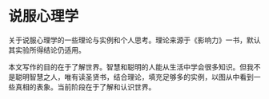 # 说服心理学
关于说服心理学的一些理论与实例和个人思考。理论来源于《影响力》一书，默认其实验所得结论仍适用。

本文写作的目的在于了解世界。智慧和聪明的人能从生活中学会很多知识。但我不是聪明智慧之人，唯有读圣贤书，结合理论，填充足够多的实例，以图从中看到一些真相的表象。当前阶段在于了解和认识世界。
